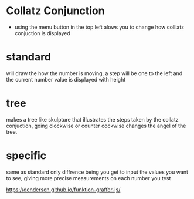 # Collatz Conjunction

- using the menu button in the top left alows you to change how colllatz conjuction is displayed

# standard 
will draw the how the number is moving, a step will be one to the left and the current number value is displayed with height

# tree
makes a tree like skulpture that illustrates the steps taken by the collatz conjuction, going clockwise or counter cockwise changes the angel of the tree.

# specific
same as standard only diffrence being you get to input the values you want to see, giving more precise measurements on each number you test

https://dendersen.github.io/funktion-graffer-js/


